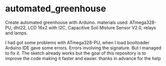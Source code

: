 # automated_greenhouse
Create automated greenhouse with Arduino. materials used: ATmega328-PU, dht22, LCD 16x2 with I2C, Capacitive Soil Misture Sensor V2.0, relays and lamps.

I had got some problems with ATmega328-PU, when I load booltoader Arduino IDE gave some errors. Errors involving the signature.
But I managed to fix it.
The sketch already works but the goal of this repository is to improve the code making it faster and easier.
thanks in advance for the help
